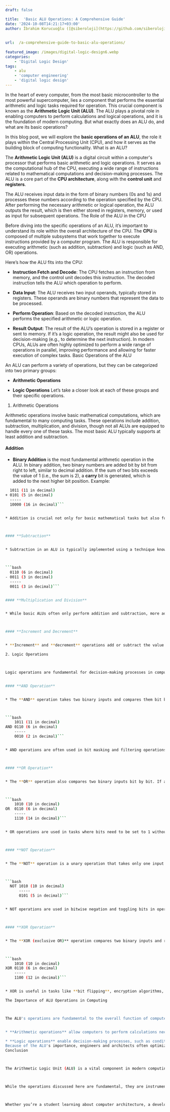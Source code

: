 ```yaml
---
draft: false

title:  'Basic ALU Operations: A Comprehensive Guide'
date: '2024-10-08T14:21:17+03:00'
author: İbrahim Korucuoğlu ([@siberoloji](https://github.com/siberoloji))
 
 
url:  /a-comprehensive-guide-to-basic-alu-operations/
 
featured_image: /images/digital-logic-design6.webp
categories:
    - 'Digital Logic Design'
tags:
    - alu
    - 'computer engineering'
    - 'digital logic design'
---
```



In the heart of every computer, from the most basic microcontroller to the most powerful supercomputer, lies a component that performs the essential arithmetic and logic tasks required for operation. This crucial component is known as the **Arithmetic Logic Unit (ALU)**. The ALU plays a pivotal role in enabling computers to perform calculations and logical operations, and it is the foundation of modern computing. But what exactly does an ALU do, and what are its basic operations?



In this blog post, we will explore the **basic operations of an ALU**, the role it plays within the Central Processing Unit (CPU), and how it serves as the building block of computing functionality.
What is an ALU?



The **Arithmetic Logic Unit (ALU)** is a digital circuit within a computer's processor that performs basic arithmetic and logic operations. It serves as the computational hub of the CPU, executing a wide range of instructions related to mathematical computations and decision-making processes. The ALU is a core part of the **CPU architecture**, along with the **control unit** and **registers**.



The ALU receives input data in the form of binary numbers (0s and 1s) and processes these numbers according to the operation specified by the CPU. After performing the necessary arithmetic or logical operation, the ALU outputs the result, which is then either stored in registers, memory, or used as input for subsequent operations.
The Role of the ALU in the CPU



Before diving into the specific operations of an ALU, it’s important to understand its role within the overall architecture of the CPU. The **CPU** is composed of multiple subsystems that work together to execute instructions provided by a computer program. The ALU is responsible for executing arithmetic (such as addition, subtraction) and logic (such as AND, OR) operations.



Here’s how the ALU fits into the CPU:


* **Instruction Fetch and Decode**: The CPU fetches an instruction from memory, and the control unit decodes this instruction. The decoded instruction tells the ALU which operation to perform.

* **Data Input**: The ALU receives two input operands, typically stored in registers. These operands are binary numbers that represent the data to be processed.

* **Perform Operation**: Based on the decoded instruction, the ALU performs the specified arithmetic or logic operation.

* **Result Output**: The result of the ALU’s operation is stored in a register or sent to memory. If it’s a logic operation, the result might also be used for decision-making (e.g., to determine the next instruction).
In modern CPUs, ALUs are often highly optimized to perform a wide range of operations in parallel, improving performance and allowing for faster execution of complex tasks.
Basic Operations of the ALU



An ALU can perform a variety of operations, but they can be categorized into two primary groups:


* **Arithmetic Operations**

* **Logic Operations**
Let’s take a closer look at each of these groups and their specific operations.
1. Arithmetic Operations



Arithmetic operations involve basic mathematical computations, which are fundamental to many computing tasks. These operations include addition, subtraction, multiplication, and division, though not all ALUs are equipped to handle every one of these tasks. The most basic ALU typically supports at least addition and subtraction.


#### **Addition**


* **Binary Addition** is the most fundamental arithmetic operation in the ALU. In binary addition, two binary numbers are added bit by bit from right to left, similar to decimal addition. If the sum of two bits exceeds the value of 1 (i.e., the sum is 2), a **carry** bit is generated, which is added to the next higher bit position. Example:



```bash
  1011 (11 in decimal) 
+ 0101 (5 in decimal)
  -----
  10000 (16 in decimal)```


* Addition is crucial not only for basic mathematical tasks but also for more complex operations like incrementing memory addresses, handling loops, or manipulating data.



#### **Subtraction**


* Subtraction in an ALU is typically implemented using a technique known as **two’s complement arithmetic**. Instead of creating a separate subtraction unit, the ALU can use an adder circuit to perform subtraction by adding the two’s complement of a number to the minuend. Two’s complement is a way of representing negative numbers in binary form. To subtract, the ALU takes the two’s complement of the subtrahend and adds it to the minuend, effectively performing subtraction through addition. Example:



```bash
  0110 (6 in decimal)
- 0011 (3 in decimal)
  -----
  0011 (3 in decimal)```


#### **Multiplication and Division**


* While basic ALUs often only perform addition and subtraction, more advanced ALUs can handle **multiplication** and **division** operations. Multiplication in binary is similar to decimal multiplication, except that the operations are performed with 0s and 1s, making it simpler at the base level. Division, on the other hand, is more complex and usually requires a series of subtraction operations. Some ALUs use **shift and add** methods for multiplication, while others implement more advanced algorithms, such as **Booth’s algorithm**, for better performance.



#### **Increment and Decrement**


* **Increment** and **decrement** operations add or subtract the value of 1 to or from a number, respectively. These operations are commonly used in looping and counting mechanisms within programs.

2. Logic Operations



Logic operations are fundamental for decision-making processes in computers. They are used in various control flows, conditional statements, and bit manipulations. These operations include AND, OR, NOT, XOR, and more. Let’s look at these basic logic operations:


#### **AND Operation**


* The **AND** operation takes two binary inputs and compares them bit by bit. If both bits in the corresponding position are 1, the result is 1. Otherwise, the result is 0. Example:



```bash
    1011 (11 in decimal)
AND 0110 (6 in decimal)
    -----
    0010 (2 in decimal)```


* AND operations are often used in bit masking and filtering operations, where specific bits of a number are either selected or cleared.



#### **OR Operation**


* The **OR** operation also compares two binary inputs bit by bit. If at least one of the corresponding bits is 1, the result is 1. Otherwise, the result is 0. Example:



```bash
    1010 (10 in decimal)
OR  0110 (6 in decimal)
    -----
    1110 (14 in decimal)```


* OR operations are used in tasks where bits need to be set to 1 without affecting other bits, such as enabling specific features in a system’s configuration.



#### **NOT Operation**


* The **NOT** operation is a unary operation that takes only one input and inverts each bit. If the input is 1, the output is 0, and vice versa. Example:



```bash
  NOT 1010 (10 in decimal)
      -----
      0101 (5 in decimal)```


* NOT operations are used in bitwise negation and toggling bits in operations such as clearing or setting flags.



#### **XOR Operation**


* The **XOR (exclusive OR)** operation compares two binary inputs and returns 1 if the bits are different and 0 if they are the same. Example:



```bash
    1010 (10 in decimal)
XOR 0110 (6 in decimal)
    -----
    1100 (12 in decimal)```


* XOR is useful in tasks like **bit flipping**, encryption algorithms, and generating parity bits for error detection.

The Importance of ALU Operations in Computing



The ALU's operations are fundamental to the overall function of computers. The tasks that computers perform—whether executing a program, solving a complex calculation, or controlling hardware devices—are underpinned by the basic arithmetic and logic functions handled by the ALU.


* **Arithmetic operations** allow computers to perform calculations necessary for anything from scientific simulations to financial software.

* **Logic operations** enable decision-making processes, such as conditional branching, comparisons, and bit manipulation.
Because of the ALU's importance, engineers and architects often optimize these operations to maximize performance. In modern processors, ALUs are highly optimized and often capable of handling multiple operations simultaneously, a process known as **parallelism**.
Conclusion



The Arithmetic Logic Unit (ALU) is a vital component in modern computing, responsible for executing arithmetic and logic operations that form the backbone of computer processing. By understanding the basic operations of an ALU—addition, subtraction, AND, OR, NOT, and XOR—you gain insight into how computers process data, perform calculations, and make decisions.



While the operations discussed here are fundamental, they are instrumental in enabling complex applications and technologies, from video games to artificial intelligence. As computers evolve, the efficiency and capability of the ALU will continue to play a key role in shaping the future of computing.



Whether you’re a student learning about computer architecture, a developer optimizing code, or a tech enthusiast, understanding the basic operations of the ALU offers a glimpse into the core processes driving modern technology.
